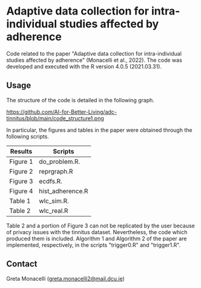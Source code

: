 # Adaptive data collection for intra-individual studies affected by adherence

Code related to the paper "Adaptive data collection for intra-individual studies affected by adherence" (Monacelli et al., 2022). The code was developed and executed with the R version 4.0.5 (2021.03.31).  

## Usage

The structure of the code is detailed in the following graph.

https://github.com/AI-for-Better-Living/adc-tinnitus/blob/main/code_structure1.png

In particular, the figures and tables in the paper were obtained through the following scripts. 

| Results  |  Scripts          |
| -------- | ---------------   |
| Figure 1 |  do_problem.R.    | 
| Figure 2 |  reprgraph.R      | 
| Figure 3 |  ecdfs.R.         |
| Figure 4 |  hist_adherence.R | 
| Table 1  |  wlc_sim.R.       |
| Table 2  | wlc_real.R        |


Table 2 and a portion of Figure 3 can not be replicated by the user because of privacy issues with the tinnitus dataset. Nevertheless, the code which produced them is included. Algorithm 1 and Algorithm 2 of the paper are implemented, respectively, in the scripts "trigger0.R" and "trigger1.R".

## Contact

Greta Monacelli (greta.monacelli2@mail.dcu.ie)





